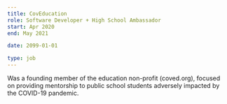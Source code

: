 ```yaml
---
title: CovEducation
role: Software Developer + High School Ambassador
start: Apr 2020
end: May 2021

date: 2099-01-01

type: job
---
```


Was a founding member of the education non-profit (coved.org), focused on providing mentorship to public school students adversely impacted by the COVID-19 pandemic.
